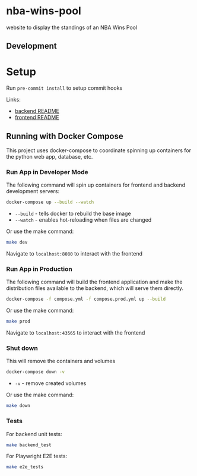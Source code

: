 # nba-wins-pool
website to display the standings of an NBA Wins Pool

## Development

# Setup
Run `pre-commit install` to setup commit hooks

Links:
* [backend README](./backend/README.md)
* [frontend README](./frontend/README.md)

## Running with Docker Compose
This project uses docker-compose to coordinate spinning up containers for the python web app, database, etc.

### Run App in Developer Mode
The following command will spin up containers for frontend and backend development servers:

```bash
docker-compose up --build --watch
```
- `--build` - tells docker to rebuild the base image
- `--watch` - enables hot-reloading when files are changed

Or use the make command:
```bash
make dev
```

Navigate to `localhost:8080` to interact with the frontend

### Run App in Production
The following command will build the frontend application and make the distribution files available to the backend, which will serve them directly.

```bash
docker-compose -f compose.yml -f compose.prod.yml up --build
```

Or use the make command:
```bash
make prod
```

Navigate to `localhost:43565` to interact with the frontend


### Shut down
This will remove the containers and volumes
```bash
docker-compose down -v
```
- `-v` - remove created volumes

Or use the make command:
```bash
make down
```

### Tests
For backend unit tests:
```bash
make backend_test
```

For Playwright E2E tests:
```bash
make e2e_tests
```
